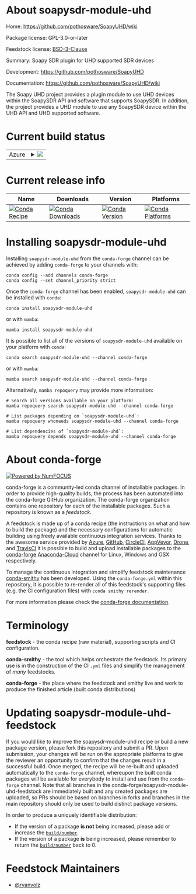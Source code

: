 About soapysdr-module-uhd
=========================

Home: https://github.com/pothosware/SoapyUHD/wiki

Package license: GPL-3.0-or-later

Feedstock license: [BSD-3-Clause](https://github.com/conda-forge/soapysdr-module-uhd-feedstock/blob/main/LICENSE.txt)

Summary: Soapy SDR plugin for UHD supported SDR devices

Development: https://github.com/pothosware/SoapyUHD

Documentation: https://github.com/pothosware/SoapyUHD/wiki

The Soapy UHD project provides a plugin module to use UHD devices within the
SoapySDR API and software that supports SoapySDR. In addition, the project
provides a UHD module to use any SoapySDR device within the UHD API and UHD
supported software.


Current build status
====================


<table>
    
  <tr>
    <td>Azure</td>
    <td>
      <details>
        <summary>
          <a href="https://dev.azure.com/conda-forge/feedstock-builds/_build/latest?definitionId=9984&branchName=main">
            <img src="https://dev.azure.com/conda-forge/feedstock-builds/_apis/build/status/soapysdr-module-uhd-feedstock?branchName=main">
          </a>
        </summary>
        <table>
          <thead><tr><th>Variant</th><th>Status</th></tr></thead>
          <tbody><tr>
              <td>linux_64</td>
              <td>
                <a href="https://dev.azure.com/conda-forge/feedstock-builds/_build/latest?definitionId=9984&branchName=main">
                  <img src="https://dev.azure.com/conda-forge/feedstock-builds/_apis/build/status/soapysdr-module-uhd-feedstock?branchName=main&jobName=linux&configuration=linux%20linux_64_" alt="variant">
                </a>
              </td>
            </tr><tr>
              <td>linux_aarch64</td>
              <td>
                <a href="https://dev.azure.com/conda-forge/feedstock-builds/_build/latest?definitionId=9984&branchName=main">
                  <img src="https://dev.azure.com/conda-forge/feedstock-builds/_apis/build/status/soapysdr-module-uhd-feedstock?branchName=main&jobName=linux&configuration=linux%20linux_aarch64_" alt="variant">
                </a>
              </td>
            </tr><tr>
              <td>linux_ppc64le</td>
              <td>
                <a href="https://dev.azure.com/conda-forge/feedstock-builds/_build/latest?definitionId=9984&branchName=main">
                  <img src="https://dev.azure.com/conda-forge/feedstock-builds/_apis/build/status/soapysdr-module-uhd-feedstock?branchName=main&jobName=linux&configuration=linux%20linux_ppc64le_" alt="variant">
                </a>
              </td>
            </tr><tr>
              <td>osx_64</td>
              <td>
                <a href="https://dev.azure.com/conda-forge/feedstock-builds/_build/latest?definitionId=9984&branchName=main">
                  <img src="https://dev.azure.com/conda-forge/feedstock-builds/_apis/build/status/soapysdr-module-uhd-feedstock?branchName=main&jobName=osx&configuration=osx%20osx_64_" alt="variant">
                </a>
              </td>
            </tr><tr>
              <td>osx_arm64</td>
              <td>
                <a href="https://dev.azure.com/conda-forge/feedstock-builds/_build/latest?definitionId=9984&branchName=main">
                  <img src="https://dev.azure.com/conda-forge/feedstock-builds/_apis/build/status/soapysdr-module-uhd-feedstock?branchName=main&jobName=osx&configuration=osx%20osx_arm64_" alt="variant">
                </a>
              </td>
            </tr><tr>
              <td>win_64</td>
              <td>
                <a href="https://dev.azure.com/conda-forge/feedstock-builds/_build/latest?definitionId=9984&branchName=main">
                  <img src="https://dev.azure.com/conda-forge/feedstock-builds/_apis/build/status/soapysdr-module-uhd-feedstock?branchName=main&jobName=win&configuration=win%20win_64_" alt="variant">
                </a>
              </td>
            </tr>
          </tbody>
        </table>
      </details>
    </td>
  </tr>
</table>

Current release info
====================

| Name | Downloads | Version | Platforms |
| --- | --- | --- | --- |
| [![Conda Recipe](https://img.shields.io/badge/recipe-soapysdr--module--uhd-green.svg)](https://anaconda.org/conda-forge/soapysdr-module-uhd) | [![Conda Downloads](https://img.shields.io/conda/dn/conda-forge/soapysdr-module-uhd.svg)](https://anaconda.org/conda-forge/soapysdr-module-uhd) | [![Conda Version](https://img.shields.io/conda/vn/conda-forge/soapysdr-module-uhd.svg)](https://anaconda.org/conda-forge/soapysdr-module-uhd) | [![Conda Platforms](https://img.shields.io/conda/pn/conda-forge/soapysdr-module-uhd.svg)](https://anaconda.org/conda-forge/soapysdr-module-uhd) |

Installing soapysdr-module-uhd
==============================

Installing `soapysdr-module-uhd` from the `conda-forge` channel can be achieved by adding `conda-forge` to your channels with:

```
conda config --add channels conda-forge
conda config --set channel_priority strict
```

Once the `conda-forge` channel has been enabled, `soapysdr-module-uhd` can be installed with `conda`:

```
conda install soapysdr-module-uhd
```

or with `mamba`:

```
mamba install soapysdr-module-uhd
```

It is possible to list all of the versions of `soapysdr-module-uhd` available on your platform with `conda`:

```
conda search soapysdr-module-uhd --channel conda-forge
```

or with `mamba`:

```
mamba search soapysdr-module-uhd --channel conda-forge
```

Alternatively, `mamba repoquery` may provide more information:

```
# Search all versions available on your platform:
mamba repoquery search soapysdr-module-uhd --channel conda-forge

# List packages depending on `soapysdr-module-uhd`:
mamba repoquery whoneeds soapysdr-module-uhd --channel conda-forge

# List dependencies of `soapysdr-module-uhd`:
mamba repoquery depends soapysdr-module-uhd --channel conda-forge
```


About conda-forge
=================

[![Powered by
NumFOCUS](https://img.shields.io/badge/powered%20by-NumFOCUS-orange.svg?style=flat&colorA=E1523D&colorB=007D8A)](https://numfocus.org)

conda-forge is a community-led conda channel of installable packages.
In order to provide high-quality builds, the process has been automated into the
conda-forge GitHub organization. The conda-forge organization contains one repository
for each of the installable packages. Such a repository is known as a *feedstock*.

A feedstock is made up of a conda recipe (the instructions on what and how to build
the package) and the necessary configurations for automatic building using freely
available continuous integration services. Thanks to the awesome service provided by
[Azure](https://azure.microsoft.com/en-us/services/devops/), [GitHub](https://github.com/),
[CircleCI](https://circleci.com/), [AppVeyor](https://www.appveyor.com/),
[Drone](https://cloud.drone.io/welcome), and [TravisCI](https://travis-ci.com/)
it is possible to build and upload installable packages to the
[conda-forge](https://anaconda.org/conda-forge) [Anaconda-Cloud](https://anaconda.org/)
channel for Linux, Windows and OSX respectively.

To manage the continuous integration and simplify feedstock maintenance
[conda-smithy](https://github.com/conda-forge/conda-smithy) has been developed.
Using the ``conda-forge.yml`` within this repository, it is possible to re-render all of
this feedstock's supporting files (e.g. the CI configuration files) with ``conda smithy rerender``.

For more information please check the [conda-forge documentation](https://conda-forge.org/docs/).

Terminology
===========

**feedstock** - the conda recipe (raw material), supporting scripts and CI configuration.

**conda-smithy** - the tool which helps orchestrate the feedstock.
                   Its primary use is in the construction of the CI ``.yml`` files
                   and simplify the management of *many* feedstocks.

**conda-forge** - the place where the feedstock and smithy live and work to
                  produce the finished article (built conda distributions)


Updating soapysdr-module-uhd-feedstock
======================================

If you would like to improve the soapysdr-module-uhd recipe or build a new
package version, please fork this repository and submit a PR. Upon submission,
your changes will be run on the appropriate platforms to give the reviewer an
opportunity to confirm that the changes result in a successful build. Once
merged, the recipe will be re-built and uploaded automatically to the
`conda-forge` channel, whereupon the built conda packages will be available for
everybody to install and use from the `conda-forge` channel.
Note that all branches in the conda-forge/soapysdr-module-uhd-feedstock are
immediately built and any created packages are uploaded, so PRs should be based
on branches in forks and branches in the main repository should only be used to
build distinct package versions.

In order to produce a uniquely identifiable distribution:
 * If the version of a package **is not** being increased, please add or increase
   the [``build/number``](https://docs.conda.io/projects/conda-build/en/latest/resources/define-metadata.html#build-number-and-string).
 * If the version of a package **is** being increased, please remember to return
   the [``build/number``](https://docs.conda.io/projects/conda-build/en/latest/resources/define-metadata.html#build-number-and-string)
   back to 0.

Feedstock Maintainers
=====================

* [@ryanvolz](https://github.com/ryanvolz/)

